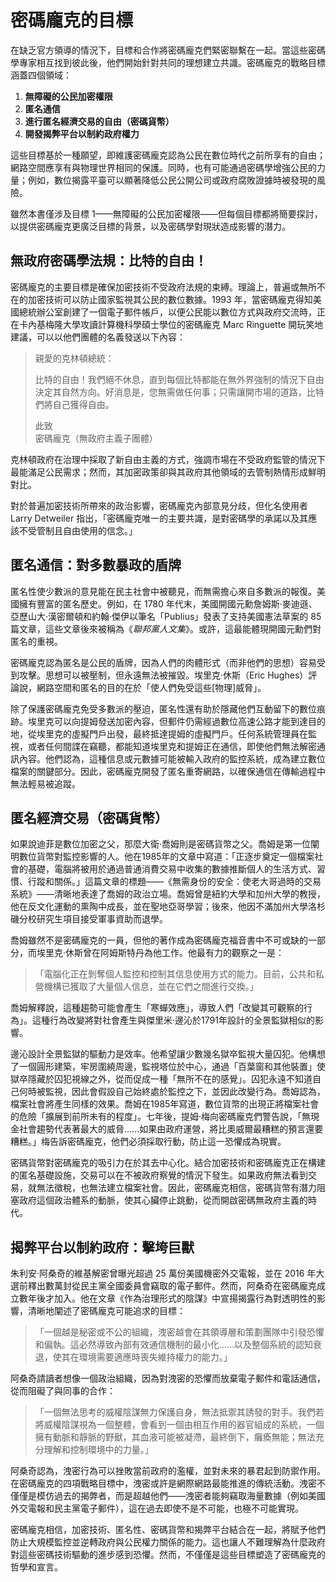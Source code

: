 # 密碼龐克的目標
在缺乏官方領導的情況下，目標和合作將密碼龐克們緊密聯繫在一起。當這些密碼學專家相互找到彼此後，他們開始針對共同的理想建立共識。密碼龐克的戰略目標涵蓋四個領域：

1. **無障礙的公民加密權限**  
2. **匿名通信**  
3. **進行匿名經濟交易的自由（密碼貨幣）**  
4. **開發揭弊平台以制約政府權力**  

這些目標基於一種願望，即維護密碼龐克認為公民在數位時代之前所享有的自由；網路空間應享有與物理世界相同的保護。同時，也有可能通過密碼學增強公民的力量；例如，數位揭露平臺可以顯著降低公民公開公司或政府腐敗證據時被發現的風險。

雖然本書僅涉及目標 1——無障礙的公民加密權限——但每個目標都將簡要探討，以提供密碼龐克更廣泛目標的背景，以及密碼學對現狀造成影響的潛力。

## 無政府密碼學法規：比特的自由！

密碼龐克的主要目標是確保加密技術不受政府法規的束縛。理論上，普遍或無所不在的加密技術可以防止國家監視其公民的數位數據。1993 年，當密碼龐克得知美國總統辦公室創建了一個電子郵件帳戶，以便公民能以數位方式與政府交流時，正在卡內基梅隆大學攻讀計算機科學碩士學位的密碼龐克 Marc Ringuette 開玩笑地建議，可以以他們團體的名義發送以下內容：

> 親愛的克林頓總統：
>
> 比特的自由！我們絕不休息，直到每個比特都能在無外界強制的情況下自由決定其自然方向。好消息是，您無需做任何事；只需讓開市場的道路，比特們將自己獲得自由。
>
>此致  
>密碼龐克（無政府主義子團體）

克林頓政府在治理中採取了新自由主義的方式，強調市場在不受政府監管的情況下最能滿足公民需求；然而，其加密政策卻與其政府其他領域的去管制熱情形成鮮明對比。

對於普遍加密技術所帶來的政治影響，密碼龐克內部意見分歧，但化名使用者 Larry Detweiler 指出，「密碼龐克唯一的主要共識，是對密碼學的承諾以及其應該不受管制且自由使用的信念。」

## 匿名通信：對多數暴政的盾牌

匿名性使少數派的意見能在民主社會中被聽見，而無需擔心來自多數派的報復。美國擁有豐富的匿名歷史。例如，在 1780 年代末，美國開國元勳詹姆斯·麥迪遜、亞歷山大·漢密爾頓和約翰·傑伊以筆名「Publius」發表了支持美國憲法草案的 85 篇文章，這些文章後來被稱為《*聯邦黨人文集*》。或許，這最能體現開國元勳們對匿名的重視。

密碼龐克認為匿名是公民的盾牌，因為人們的肉體形式（而非他們的思想）容易受到攻擊。思想可以被壓制，但永遠無法被摧毀。埃里克·休斯（Eric Hughes）評論說，網路空間和匿名的目的在於「使人們免受這些[物理]威脅」。

除了保護密碼龐克免受多數派的壓迫，匿名性還有助於隱藏他們互動留下的數位痕跡。埃里克可以向提姆發送加密內容，但郵件仍需經過數位高速公路才能到達目的地，從埃里克的虛擬門戶出發，最終抵達提姆的虛擬門戶。任何系統管理員在監視，或者任何間諜在竊聽，都能知道埃里克和提姆正在通信，即使他們無法解密通訊內容。他們認為，這種信息或元數據可能被輸入政府的監控系統，成為建立數位檔案的關鍵部分。因此，密碼龐克開發了匿名重寄網路，以確保通信在傳輸過程中無法輕易被追蹤。

## 匿名經濟交易（密碼貨幣）

如果說迪菲是數位加密之父，那麼大衛·喬姆則是密碼貨幣之父。喬姆是第一位闡明數位貨幣對監控影響的人。他在1985年的文章中寫道：「正逐步奠定一個檔案社會的基礎，電腦將被用於通過普通消費交易中收集的數據推斷個人的生活方式、習慣、行蹤和關係。」這篇文章的標題——《無需身份的安全：使老大哥過時的交易系統》——清晰地表達了喬姆的政治立場。喬姆曾是紐約大學和加州大學的教授，他在反文化運動的熏陶中成長，並在聖地亞哥學習；後來，他因不滿加州大學洛杉磯分校研究生項目接受軍事資助而退學。

喬姆雖然不是密碼龐克的一員，但他的著作成為密碼龐克福音書中不可或缺的一部分，而埃里克·休斯曾在阿姆斯特丹為他工作。他最有力的觀察之一是：

>「電腦化正在剝奪個人監控和控制其信息使用方式的能力。目前，公共和私營機構已獲取了大量個人信息，並在它們之間進行交換。」

喬姆解釋說，這種趨勢可能會產生「寒蟬效應」，導致人們「改變其可觀察的行為」。這種行為改變將對社會產生與傑里米·邊沁於1791年設計的全景監獄相似的影響。

邊沁設計全景監獄的驅動力是效率。他希望讓少數幾名獄卒監視大量囚犯。他構想了一個圓形建築，牢房圍繞周邊，監視塔位於中心，通過「百葉窗和其他裝置」使獄卒隱藏於囚犯視線之外，從而促成一種「無所不在的感覺」。囚犯永遠不知道自己何時被監視，因此會假設自己始終處於監控之下，並因此改變行為。喬姆認為，檔案社會將產生同樣的效果。喬姆在1985年寫道，數位貨幣的出現正將檔案社會的危險「擴展到前所未有的程度」。七年後，提姆·梅向密碼龐克們警告說，「無現金社會趨勢代表著最大的威脅……如果由政府運營，將比奧威爾最糟糕的預言還要糟糕。」梅告訴密碼龐克，他們必須採取行動，防止這一恐懼成為現實。

密碼貨幣對密碼龐克的吸引力在於其去中心化。結合加密技術和密碼龐克正在構建的匿名基礎設施，交易可以在不被政府察覺的情況下發生。如果政府無法看到交易，就無法徵稅，也無法建立檔案社會。因此，密碼龐克相信，密碼貨幣有潛力阻塞政府這個政治體系的動脈，使其心臟停止跳動，從而開啟密碼無政府主義的時代。

## 揭弊平台以制約政府：擊垮巨獸

朱利安·阿桑奇的維基解密曾曝光超過 25 萬份美國機密外交電報，並在 2016 年大選前釋出數萬封從民主黨全國委員會竊取的電子郵件。然而，阿桑奇在密碼龐克成立數年後才加入。他在文章《作為治理形式的陰謀》中宣揚揭露行為對透明性的影響，清晰地闡述了密碼龐克可能追求的目標：

>「一個越是秘密或不公的組織，洩密越會在其領導層和策劃團隊中引發恐懼和偏執。這必然導致內部有效通信機制的最小化……以及整個系統的認知衰退，使其在環境需要適應時喪失維持權力的能力。」

阿桑奇請讀者想像一個政治組織，因為對洩密的恐懼而放棄電子郵件和電話通信，從而阻礙了與同事的合作：

>「一個無法思考的威權陰謀無力保護自身，無法抵禦其誘發的對手。我們若將威權陰謀視為一個整體，會看到一個由相互作用的器官組成的系統，一個擁有動脈和靜脈的野獸，其血液可能被凝滯，最終倒下，癱瘓無能；無法充分理解和控制環境中的力量。」

阿桑奇認為，洩密行為可以挫敗當前政府的濫權，並對未來的暴君起到防禦作用。在密碼龐克的四項戰略目標中，洩密或許是網際網路最能推進的傳統活動。洩密不僅僅是模仿過去的揭弊者，而是超越他們——洩密者能夠竊取海量數據（例如美國外交電報和民主黨電子郵件），這在過去即使不是不可能，也極不可能實現。

密碼龐克相信，加密技術、匿名性、密碼貨幣和揭弊平台結合在一起，將賦予他們防止大規模監控並逆轉政府與公民權力關係的能力。這也讓人不難理解為什麼政府對這些密碼技術驅動的進步感到恐懼。然而，不僅僅是這些目標塑造了密碼龐克的哲學和宣言。
